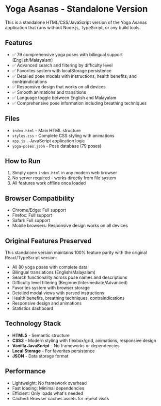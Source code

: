 # Yoga Asanas - Standalone Version

This is a standalone HTML/CSS/JavaScript version of the Yoga Asanas application that runs without Node.js, TypeScript, or any build tools.

## Features

- ✅ 79 comprehensive yoga poses with bilingual support (English/Malayalam)
- ✅ Advanced search and filtering by difficulty level
- ✅ Favorites system with localStorage persistence
- ✅ Detailed pose modals with instructions, health benefits, and contraindications
- ✅ Responsive design that works on all devices
- ✅ Smooth animations and transitions
- ✅ Language toggle between English and Malayalam
- ✅ Comprehensive pose information including breathing techniques

## Files

- `index.html` - Main HTML structure
- `styles.css` - Complete CSS styling with animations
- `app.js` - JavaScript application logic
- `yoga-poses.json` - Pose database (79 poses)

## How to Run

1. Simply open `index.html` in any modern web browser
2. No server required - works directly from file system
3. All features work offline once loaded

## Browser Compatibility

- Chrome/Edge: Full support
- Firefox: Full support  
- Safari: Full support
- Mobile browsers: Responsive design works on all devices

## Original Features Preserved

This standalone version maintains 100% feature parity with the original React/TypeScript version:

- All 80 yoga poses with complete data
- Bilingual translations (English/Malayalam)
- Search functionality across pose names and descriptions
- Difficulty level filtering (Beginner/Intermediate/Advanced)
- Favorites system with browser storage
- Detailed modal views with parsed instructions
- Health benefits, breathing techniques, contraindications
- Responsive design and animations
- Statistics dashboard

## Technology Stack

- **HTML5** - Semantic structure
- **CSS3** - Modern styling with flexbox/grid, animations, responsive design
- **Vanilla JavaScript** - No frameworks or dependencies
- **Local Storage** - For favorites persistence
- **JSON** - Data storage format

## Performance

- Lightweight: No framework overhead
- Fast loading: Minimal dependencies
- Efficient: Only loads what's needed
- Cached: Browser caches assets for repeat visits
